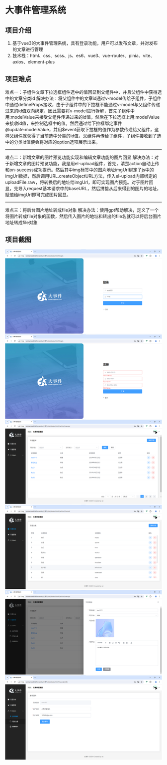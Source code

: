 # 大事件管理系统
## 项目介绍
1. 基于vue3的大事件管理系统，具有登录功能，用户可以发布文章，并对发布的文章进行管理
2. 技术栈：html、css、scss、js、es6、vue3、vue-router、pinia、vite、axios、element-plus
## 项目难点
难点一：子组件文章下拉选框组件选中的值回显到父组件中，并且父组件中获得选中的文章分类id
解决办法：将父组件中的文章id通过v-model传给子组件，子组件中通过defineProps接收，由于子组件中的下拉框不能通过v-model与父组件传递过来的id值双向绑定，因此需要将v-model进行拆解，首先子组件中用:modelValue来接受父组件传递过来的id值，然后在下拉选框上用:modelValue来接收id值，来控制选框中的值。然后通过给下拉框绑定事件@update:modelValue，并用$event获取下拉框的值作为参数传递给父组件，这样父组件就获得了当前选中分类的id值，父组件再传给子组件，子组件接收到了选中的分类id值便会将对应的option选项展示出来。

------

难点二：新增文章的图片预览功能实现和编辑文章功能的图片回显
解决办法：对于新增文章的图片预览功能，我是用el-upload组件，首先，清楚action自动上传和on-success成功提示。然后其中img标签中的图片地址imgUrl绑定了js中的imgUrl数据，然后调用URL.createObjectURL方法，传入el-upload内部绑定的uploadFile.raw，将转换后的地址给imgUrl，即可实现图片预览。对于图片回显，先导入request基本请求中的baseURL，然后拼接从后来得到的图片的地址，赋值给imgUrl即可完成图片回显。

------

难点三：将后台图片地址转成file对象
解决办法：使用gpt帮助解决，定义了一个将图片转成file对象的函数，然后传入图片的地址和转出的file名就可以将后台图片地址转成file对象

## 项目截图
![](./说明img/01.png)
![](./说明img/02.png)
![](./说明img/03.png)
![](./说明img/04.png)
![](./说明img/05.png)
![](./说明img/06.png)
